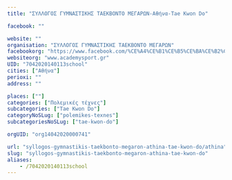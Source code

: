 ```yaml
---
title: "ΣΥΛΛΟΓΟΣ ΓΥΜΝΑΣΤΙΚΗΣ ΤΑΕΚΒΟΝΤΟ ΜΕΓΑΡΩΝ-Αθήνα-Tae Kwon Do"

facebook: ""

website: ""
organisation: "ΣΥΛΛΟΓΟΣ ΓΥΜΝΑΣΤΙΚΗΣ ΤΑΕΚΒΟΝΤΟ ΜΕΓΑΡΩΝ"
facebookorg: "https://www.facebook.com/%CE%A4%CE%B1%CE%B5%CE%BA%CE%B2%CE%BF%CE%BD%CF%84%CF%8C-%CE%9C%CE%B5%CE%B3%CE%AC%CF%81%CF%89%CE%BD-%CE%9F%CE%A6%CE%91%CE%A6%CE%91-487399374764369/"
websiteorg: "www.academysport.gr"
UID: "7042020140113school"
cities: ["Αθήνα"]
perioxi: ""
address: ""

places: [""]
categories: ["Πολεμικές τέχνες"]
subcategories: ["Tae Kwon Do"]
categoryNoSLug: ["polemikes-texnes"]
subcategoriesNoSLug: ["tae-kwon-do"]

orgUID: "org14042020000741"

url: "syllogos-gymnastikis-taekbonto-megaron-athina-tae-kwon-do/athina"
slug: "syllogos-gymnastikis-taekbonto-megaron-athina-tae-kwon-do"
aliases:
    - /7042020140113school
---
```





